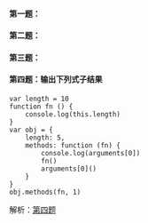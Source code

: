 #### 第一题：

#### 第二题：

#### 第三题：

#### 第四题：输出下列式子结果
```
var length = 10
function fn () {
    console.log(this.length)
}
var obj = {
    length: 5,
    methods: function (fn) {
        console.log(arguments[0])
        fn()
        arguments[0]()
    }
}
obj.methods(fn, 1)
```
解析：[第四题](https://github.com/perguo/JavaScript---/new/master)

